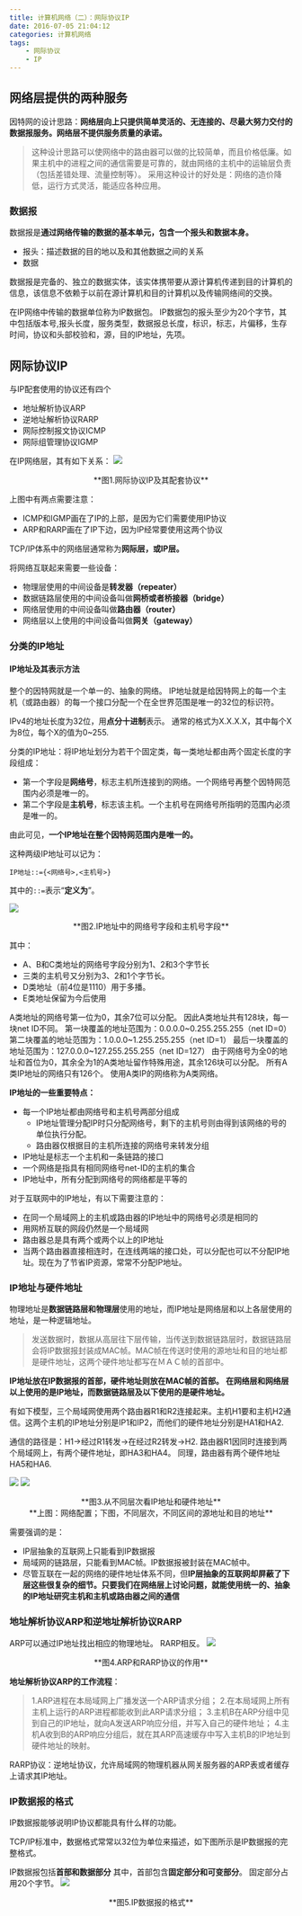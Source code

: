 ```yaml
---
title: 计算机网络（二）：网际协议IP
date: 2016-07-05 21:04:12
categories: 计算机网络
tags:
	- 网际协议
	- IP
---
```




## 网络层提供的两种服务

因特网的设计思路：**网络层向上只提供简单灵活的、无连接的、尽最大努力交付的数据报服务。网络层不提供服务质量的承诺。**

> 这种设计思路可以使网络中的路由器可以做的比较简单，而且价格低廉。如果主机中的进程之间的通信需要是可靠的，就由网络的主机中的运输层负责（包括差错处理、流量控制等）。
> 采用这种设计的好处是：网络的造价降低，运行方式灵活，能适应各种应用。

### 数据报

数据报是**通过网络传输的数据的基本单元，包含一个报头和数据本身。**
- 报头：描述数据的目的地以及和其他数据之间的关系
- 数据

数据报是完备的、独立的数据实体，该实体携带要从源计算机传递到目的计算机的信息，该信息不依赖于以前在源计算机和目的计算机以及传输网络间的交换。

在IP网络中传输的数据单位称为IP数据包。
IP数据包的报头至少为20个字节，其中包括版本号,报头长度，服务类型，数据报总长度，标识，标志，片偏移，生存时间，协议和头部校验和，源，目的IP地址，先项。

<!-- more -->

## 网际协议IP

与IP配套使用的协议还有四个
- 地址解析协议ARP
- 逆地址解析协议RARP
- 网际控制报文协议ICMP
- 网际组管理协议IGMP

在IP网络层，其有如下关系：
![](https://ituku.tk/di/5BAJB/ip.png)
<center>**图1.网际协议IP及其配套协议**</center>

上图中有两点需要注意：
- ICMP和IGMP画在了IP的上部，是因为它们需要使用IP协议
- ARP和RARP画在了IP下边，因为IP经常要使用这两个协议

TCP/IP体系中的网络层通常称为**网际层，或IP层。**

将网络互联起来需要一些设备：
- 物理层使用的中间设备是**转发器（repeater）**
- 数据链路层使用的中间设备叫做**网桥或者桥接器（bridge）**
- 网络层使用的中间设备叫做**路由器（router）**
- 网络层以上使用的中间设备叫做**网关（gateway）**


### 分类的IP地址 

#### IP地址及其表示方法
整个的因特网就是一个单一的、抽象的网络。
IP地址就是给因特网上的每一个主机（或路由器）的每一个接口分配一个在全世界范围是唯一的32位的标识符。

IPv4的地址长度为32位，用**点分十进制**表示。
通常的格式为X.X.X.X，其中每个X为8位，每个X的值为0~255.

分类的IP地址：将IP地址划分为若干个固定类，每一类地址都由两个固定长度的字段组成：
- 第一个字段是**网络号**，标志主机所连接到的网络。一个网络号再整个因特网范围内必须是唯一的。
- 第二个字段是**主机号**，标志该主机。一个主机号在网络号所指明的范围内必须是唯一的。

由此可见，**一个IP地址在整个因特网范围内是唯一的。**

这种两级IP地址可以记为：

	IP地址::={<网络号>,<主机号>}

其中的`::=`表示“**定义为**”。

![](https://ituku.tk/di/NH9K0/ip-1-.png)
<center>**图2.IP地址中的网络号字段和主机号字段**</center>

其中：
- A、B和C类地址的网络号字段分别为1、2和3个字节长
- 三类的主机号又分别为3、2和1个字节长。
- D类地址（前4位是1110）用于多播。
- E类地址保留为今后使用

A类地址的网络号第一位为0，其余7位可以分配。
因此A类地址共有128块，每一块net ID不同。
第一块覆盖的地址范围为：0.0.0.0~0.255.255.255（net ID=0）
第二块覆盖的地址范围为：1.0.0.0~1.255.255.255（net ID=1）
最后一块覆盖的地址范围为：127.0.0.0~127.255.255.255（net ID=127）
由于网络号为全0的地址和首位为0，其余全为1的A类地址留作特殊用途，其余126块可以分配。
所有A类IP地址的网络只有126个。
使用A类IP的网络称为A类网络。

**IP地址的一些重要特点：**
- 每一个IP地址都由网络号和主机号两部分组成
	- IP地址管理分配IP时只分配网络号，剩下的主机号则由得到该网络的号的单位执行分配。
	- 路由器仅根据目的主机所连接的网络号来转发分组
- IP地址是标志一个主机和一条链路的接口
- 一个网络是指具有相同网络号net-ID的主机的集合
- IP地址中，所有分配到网络号的网络都是平等的

对于互联网中的IP地址，有以下需要注意的：

- 在同一个局域网上的主机或路由器的IP地址中的网络号必须是相同的
- 用网桥互联的网段仍然是一个局域网
- 路由器总是具有两个或两个以上的IP地址
- 当两个路由器直接相连时，在连线两端的接口处，可以分配也可以不分配IP地址。现在为了节省IP资源，常常不分配IP地址。

### IP地址与硬件地址

物理地址是**数据链路层和物理层**使用的地址，而IP地址是网络层和以上各层使用的地址，是一种逻辑地址。

> 发送数据时，数据从高层往下层传输，当传送到数据链路层时，数据链路层会将IP数据报封装成MAC帧。MAC帧在传送时使用的源地址和目的地址都是硬件地址，这两个硬件地址都写在ＭＡＣ帧的首部中。

**IP地址放在IP数据报的首部，硬件地址则放在MAC帧的首部。**
**在网络层和网络层以上使用的是IP地址，而数据链路层及以下使用的是硬件地址。**

有如下模型，三个局域网使用两个路由器R1和R2连接起来。主机H1要和主机H2通信。这两个主机的IP地址分别是IP1和IP2，而他们的硬件地址分别是HA1和HA2.

通信的路径是：H1->经过R1转发->在经过R2转发->H2.
路由器R1因同时连接到两个局域网上，有两个硬件地址，即HA3和HA4。
同理，路由器有两个硬件地址HA5和HA6.

![](https://ituku.tk/di/ZMNBZ/1.png)
![](https://ituku.tk/di/PXYKI/2.png)
<center>**图3.从不同层次看IP地址和硬件地址**</center>
<center>**上图：网络配置；下图，不同层次，不同区间的源地址和目的地址**</center>


需要强调的是：
- IP层抽象的互联网上只能看到IP数据报
- 局域网的链路层，只能看到MAC帧。IP数据报被封装在MAC帧中。
- 尽管互联在一起的网络的硬件地址体系不同，但**IP层抽象的互联网却屏蔽了下层这些很复杂的细节。只要我们在网络层上讨论问题，就能使用统一的、抽象的IP地址研究主机和主机或路由器之间的通信**

### 地址解析协议ARP和逆地址解析协议RARP

ARP可以通过IP地址找出相应的物理地址。
RARP相反。
![](https://ituku.tk/di/LJB6G/rap.png)
<center>**图4.ARP和RARP协议的作用**</center>

**地址解析协议ARP的工作流程**：
> 1.ARP进程在本局域网上广播发送一个ARP请求分组；
> 2.在本局域网上所有主机上运行的ARP进程都能收到此ARP请求分组；
> 3.主机B在ARP分组中见到自己的IP地址，就向A发送ARP响应分组，并写入自己的硬件地址；
> 4.主机A收到B的ARP响应分组后，就在其ARP高速缓存中写入主机B的IP地址到硬件地址的映射。

RARP协议：逆地址协议，允许局域网的物理机器从网关服务器的ARP表或者缓存上请求其IP地址。

### IP数据报的格式

IP数据报能够说明IP协议都能具有什么样的功能。

TCP/IP标准中，数据格式常常以32位为单位来描述，如下图所示是IP数据报的完整格式。

IP数据报包括**首部和数据部分**
其中，首部包含**固定部分和可变部分**。
固定部分占用20个字节。
![](https://ituku.tk/di/GXQ42/1.jpg)
<center>**图5.IP数据报的格式**</center>
